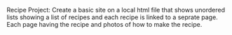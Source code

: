 Recipe Project: 
Create a basic site on a local html file that shows unordered lists
showing a list of recipes and each recipe is linked to a seprate page. Each page having the recipe and photos of how to make the recipe.